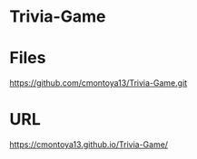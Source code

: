 # Trivia-Game

# Files
https://github.com/cmontoya13/Trivia-Game.git

# URL
https://cmontoya13.github.io/Trivia-Game/
